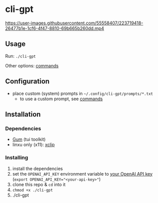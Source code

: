 # cli-gpt

https://user-images.githubusercontent.com/55558407/223719418-26477b1e-1cf6-4f47-8810-69b665b260dd.mp4

## Usage

Run: `./cli-gpt`

Other options: [commands](./commands.md)

## Configuration

- place custom (system) prompts in `~/.config/cli-gpt/prompts/*.txt`
  - to use a custom prompt, see [commands](./commands.md)

## Installation

### Dependencies

- [Gum](https://github.com/charmbracelet/gum) (tui toolkit)
- linxu only (x11): [xclip](https://github.com/astrand/xclip)

### Installing

1. install the dependencies
2. set the `OPENAI_API_KEY` environment variable to [your OpenAI API key](https://help.openai.com/en/articles/4936850-where-do-i-find-my-secret-api-key) (`export OPENAI_API_KEY="<your-api-key>"`)
3. clone this repo & `cd` into it
4. `chmod +x ./cli-gpt`
5. ./cli-gpt
